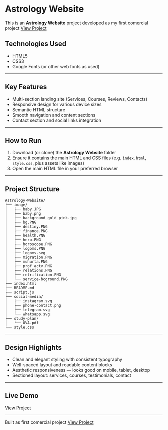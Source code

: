 # Astrology Website

This is an **Astrology Website** project developed as my first comercial project [View Project](https://marinasmit.com.ua)

## Technologies Used
 - HTML5  
 - CSS3  
 - Google Fonts (or other web fonts as used)  

---

## Key Features
 - Multi-section landing site (Services, Courses, Reviews, Contacts)  
 - Responsive design for various device sizes  
 - Semantic HTML structure  
 - Smooth navigation and content sections  
 - Contact section and social links integration  

---

## How to Run
 1. Download (or clone) the **Astrology Website** folder  
 2. Ensure it contains the main HTML and CSS files (e.g. `index.html`, `style.css`, plus assets like images)  
 3. Open the main HTML file in your preferred browser  

---

## Project Structure
```
Astrology-Website/
├── image/
│   ├── baby.JPG
│   ├── baby.png
│   ├── background_gold_pink.jpg
│   ├── bg.PNG
│   ├── destiny.PNG
│   ├── finance.PNG
│   ├── health.PNG
│   ├── hero.PNG
│   ├── horoscope.PNG
│   ├── logoms.PNG
│   ├── logoms.svg
│   ├── migration.PNG
│   ├── muhurta.PNG
│   ├── prof_actv.PNG
│   ├── relations.PNG
│   ├── retrification.PNG
│   └── service-bcground.PNG
├── index.html
├── README.md
├── script.js
├── social-media/
│   ├── instagram.svg
│   ├── phone-contact.png
│   ├── telegram.svg
│   └── whatsapp.svg
├── study-plan/
│   └── OVA.pdf
└── style.css
```
---

## Design Highlights
 - Clean and elegant styling with consistent typography  
 - Well-spaced layout and readable content blocks  
 - Aesthetic responsiveness — looks good on mobile, tablet, desktop  
 - Sectioned layout: services, courses, testimonials, contact  

---


## Live Demo
[View Project](https://apacy.github.io/Astrology-Website/)

---


Built as first comercial project  [View Project](https://marinasmit.com.ua)
